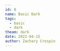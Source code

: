 ```yaml
---
id: 8
name: Basic Dark
tags: 
  - basic
  - dark
theam: dark
date: 2022-04-15
author: Zachary Crespin
---
```

